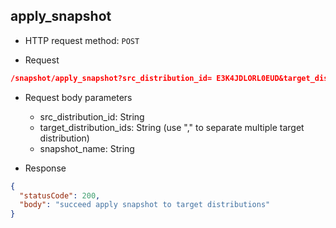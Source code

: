## apply_snapshot

- HTTP request method: `POST`

- Request

```json
/snapshot/apply_snapshot?src_distribution_id= E3K4JDLORL0EUD&target_distribution_ids=E3K4JDLORL0EUD&snapshot_name= snapshot1
```

- Request body parameters
    - src_distribution_id: String
    - target_distribution_ids: String (use "," to separate multiple target distribution)
    - snapshot_name: String


- Response
```json
{
  "statusCode": 200,
  "body": "succeed apply snapshot to target distributions"
}
```
